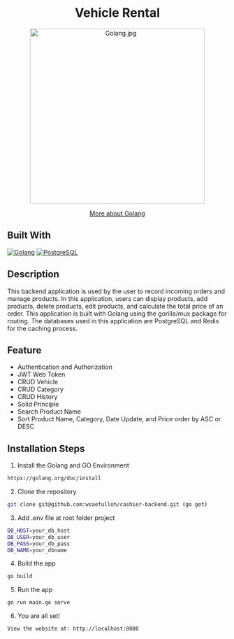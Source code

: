 <h1 align="center">Vehicle Rental</h1>
<p align="center"><img src="https://upload.wikimedia.org/wikipedia/commons/thumb/0/05/Go_Logo_Blue.svg/2560px-Go_Logo_Blue.svg.png" width="400px" alt="Golang.jpg" /></p>
<p align="center">
    <a href="https://golang.org/" target="blank">More about Golang</a>
</p>

## Built With

[![Golang](https://img.shields.io/badge/Golang-4.x-blue.svg?style=rounded-square)](https://golang.org/)
[![PostgreSQL](https://img.shields.io/badge/PostgreSQL-v.14.2-blue.svg?style=rounded-square)](https://www.postgresql.org/)

## Description

This backend application is used by the user to record incoming orders and manage products. In this application, users can display products, add products, delete products, edit products, and calculate the total price of an order. This application is built with Golang using the gorilla/mux package for routing. The databases used in this application are PostgreSQL and Redis for the caching process.

## Feature

- Authentication and Authorization
- JWT Web Token
- CRUD Vehicle
- CRUD Category
- CRUD History
- Solid Principle
- Search Product Name
- Sort Product Name, Category, Date Update, and Price order by ASC or DESC

## Installation Steps

1. Install the Golang and GO Environment

```bash
https://golang.org/doc/install
```

2. Clone the repository

```bash
git clone git@github.com:wsaefulloh/cashier-backend.git (go get)
```

3. Add .env file at root folder project

```sh
DB_HOST=your_db_host
DB_USER=your_db_user
DB_PASS=your_db_pass
DB_NAME=your_dbname
```

4. Build the app

```bash
go build
```

5. Run the app

```bash
go run main.go serve
```

6. You are all set!

```bash
View the website at: http://localhost:8080
```

